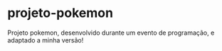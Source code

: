 # projeto-pokemon
 Projeto pokemon, desenvolvido durante um evento de programação, e adaptado a minha versão!
